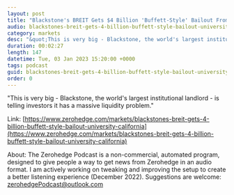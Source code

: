 ```yaml
---
layout: post
title: "Blackstone's BREIT Gets $4 Billion 'Buffett-Style' Bailout From University Of California"
audio: blackstones-breit-gets-4-billion-buffett-style-bailout-university-california-0
category: markets
desc: "&quot;This is very big - Blackstone, the world's largest institutional landlord - is telling investors it has a massive liquidity problem.&quot; "
duration: 00:02:27
length: 147
datetime: Tue, 03 Jan 2023 15:20:00 +0000
tags: podcast
guid: blackstones-breit-gets-4-billion-buffett-style-bailout-university-california-0
order: 0
---
```

&quot;This is very big - Blackstone, the world's largest institutional landlord - is telling investors it has a massive liquidity problem.&quot; 

Link: [https://www.zerohedge.com/markets/blackstones-breit-gets-4-billion-buffett-style-bailout-university-california](https://www.zerohedge.com/markets/blackstones-breit-gets-4-billion-buffett-style-bailout-university-california)

About: The Zerohedge Podcast is a non-commercial, automated program, designed to give people a way to get news from Zerohedge in an audio format.  I am actively working on tweaking and improving the setup to create a better listening experience (December 2022).  Suggestions are welcome: [zerohedgePodcast@outlook.com](mailto:zerohedgePodcast@outlook.com)